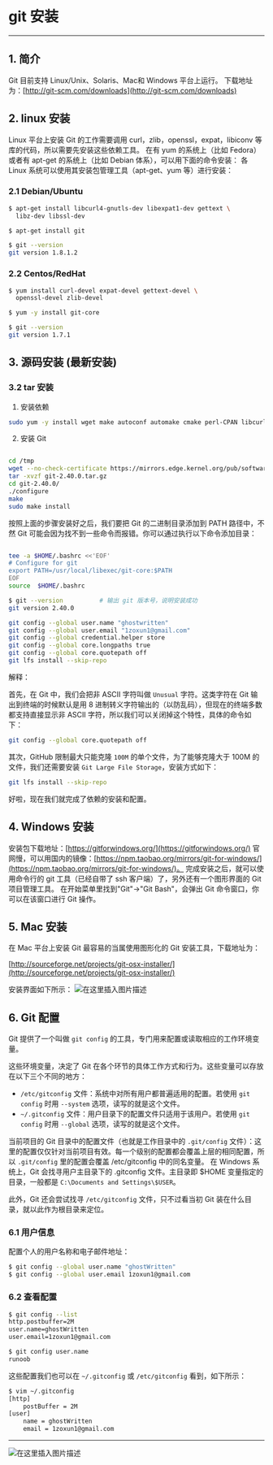 # git 安装


---
## 1. 简介
Git 目前支持 Linux/Unix、Solaris、Mac和 Windows 平台上运行。
下载地址为：[http://git-scm.com/downloads](http://git-scm.com/downloads)

## 2. linux 安装
Linux 平台上安装
Git 的工作需要调用 curl，zlib，openssl，expat，libiconv 等库的代码，所以需要先安装这些依赖工具。
在有 yum 的系统上（比如 Fedora）或者有 apt-get 的系统上（比如 Debian 体系），可以用下面的命令安装：
各 Linux 系统可以使用其安装包管理工具（apt-get、yum 等）进行安装：
### 2.1 Debian/Ubuntu

```bash
$ apt-get install libcurl4-gnutls-dev libexpat1-dev gettext \
  libz-dev libssl-dev

$ apt-get install git

$ git --version
git version 1.8.1.2
```
###  2.2 Centos/RedHat

```bash
$ yum install curl-devel expat-devel gettext-devel \
  openssl-devel zlib-devel

$ yum -y install git-core

$ git --version
git version 1.7.1
```

##  3. 源码安装 (最新安装)

###  3.2 tar 安装
1. 安装依赖

```bash
sudo yum -y install wget make autoconf automake cmake perl-CPAN libcurl-devel libtool gcc gcc-c++ glibc-headers zlib-devel git-lfs telnet lrzsz jq expat-devel openssl-devel
```
2. 安装 Git

```bash

cd /tmp
wget --no-check-certificate https://mirrors.edge.kernel.org/pub/software/scm/git/git-2.40.0.tar.gz
tar -xvzf git-2.40.0.tar.gz
cd git-2.40.0/
./configure
make
sudo make install
```
按照上面的步骤安装好之后，我们要把 Git 的二进制目录添加到 PATH 路径中，不然 Git 可能会因为找不到一些命令而报错。你可以通过执行以下命令添加目录：

```bash

tee -a $HOME/.bashrc <<'EOF'
# Configure for git
export PATH=/usr/local/libexec/git-core:$PATH
EOF
source  $HOME/.bashrc
```

```bash
$ git --version          # 输出 git 版本号，说明安装成功
git version 2.40.0
```

```bash
git config --global user.name "ghostwritten"   
git config --global user.email "1zoxun1@gmail.com"   
git config --global credential.helper store    
git config --global core.longpaths true 
git config --global core.quotepath off
git lfs install --skip-repo
```
解释：

首先，在 Git 中，我们会把非 ASCII 字符叫做 `Unusual` 字符。这类字符在 Git 输出到终端的时候默认是用 8 进制转义字符输出的（以防乱码），但现在的终端多数都支持直接显示非 ASCII 字符，所以我们可以关闭掉这个特性，具体的命令如下：

```bash
git config --global core.quotepath off
```
其次，GitHub 限制最大只能克隆 `100M` 的单个文件，为了能够克隆大于 100M 的文件，我们还需要安装 `Git Large File Storage`，安装方式如下：

```bash
git lfs install --skip-repo
```
好啦，现在我们就完成了依赖的安装和配置。


##  4. Windows 安装
安装包下载地址：[https://gitforwindows.org/](https://gitforwindows.org/)
官网慢，可以用国内的镜像：[https://npm.taobao.org/mirrors/git-for-windows/](https://npm.taobao.org/mirrors/git-for-windows/)。
完成安装之后，就可以使用命令行的 git 工具（已经自带了 ssh 客户端）了，另外还有一个图形界面的 Git 项目管理工具。
在开始菜单里找到"Git"->"Git Bash"，会弹出 Git 命令窗口，你可以在该窗口进行 Git 操作。


##  5. Mac 安装
在 Mac 平台上安装 Git 最容易的当属使用图形化的 Git 安装工具，下载地址为：

[http://sourceforge.net/projects/git-osx-installer/](http://sourceforge.net/projects/git-osx-installer/)

安装界面如下所示：
![在这里插入图片描述](https://img-blog.csdnimg.cn/48583b7722194580a2a8d44a1fcd3b6d.png)

##  6. Git 配置
Git 提供了一个叫做 `git config` 的工具，专门用来配置或读取相应的工作环境变量。

这些环境变量，决定了 Git 在各个环节的具体工作方式和行为。这些变量可以存放在以下三个不同的地方：

 - `/etc/gitconfig` 文件：系统中对所有用户都普遍适用的配置。若使用 `git config` 时用 `--system`
   选项，读写的就是这个文件。
 - `~/.gitconfig` 文件：用户目录下的配置文件只适用于该用户。若使用 `git config` 时用 `--global`
   选项，读写的就是这个文件。

当前项目的 Git 目录中的配置文件（也就是工作目录中的 `.git/config` 文件）：这里的配置仅仅针对当前项目有效。每一个级别的配置都会覆盖上层的相同配置，所以 `.git/config` 里的配置会覆盖 /etc/gitconfig 中的同名变量。
在 Windows 系统上，Git 会找寻用户主目录下的 .gitconfig 文件。主目录即 $HOME 变量指定的目录，一般都是 `C:\Documents and Settings\$USER`。

此外，Git 还会尝试找寻 `/etc/gitconfig` 文件，只不过看当初 Git 装在什么目录，就以此作为根目录来定位。

###  6.1 用户信息
配置个人的用户名称和电子邮件地址：

```bash
$ git config --global user.name "ghostWritten"
$ git config --global user.email 1zoxun1@gmail.com
```
###  6.2 查看配置

```bash
$ git config --list
http.postbuffer=2M
user.name=ghostWritten
user.email=1zoxun1@gmail.com

$ git config user.name
runoob
```
这些配置我们也可以在 `~/.gitconfig` 或 `/etc/gitconfig` 看到，如下所示：

```bash
$ vim ~/.gitconfig 
[http]
    postBuffer = 2M
[user]
    name = ghostWritten
    email = 1zoxun1@gmail.com
```

---

![在这里插入图片描述](https://img-blog.csdnimg.cn/409e253d36e74a148d8c3b46ff1d0d1e.gif#pic_center)


